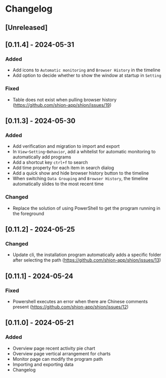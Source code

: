 # Changelog

## [Unreleased]

## [0.11.4] - 2024-05-31

### Added

- Add icons to `Automatic monitoring` and `Browser History` in the timeline
- Add option to decide whether to show the window at startup in `Setting`

### Fixed

- Table does not exist when pulling browser history (https://github.com/shion-app/shion/issues/19)

## [0.11.3] - 2024-05-30

### Added

- Add verification and migration to import and export
- In `View`-`Setting`-`Behavior`, add a whitelist for automatic monitoring to automatically add programs
- Add a shortcut key `ctrl+f` to search
- Add time property for each item in search dialog
- Add a quick show and hide browser history button to the timeline
- When switching `Data Grouping` and `Browser History`, the timeline automatically slides to the most recent time

### Changed

- Replace the solution of using PowerShell to get the program running in the foreground

## [0.11.2] - 2024-05-25

### Changed

- Update cli, the installation program automatically adds a specific folder after selecting the path (https://github.com/shion-app/shion/issues/13)

## [0.11.1] - 2024-05-24

### Fixed

- Powershell executes an error when there are Chinese comments present (https://github.com/shion-app/shion/issues/12)

## [0.11.0] - 2024-05-21

### Added

- Overview page recent activity pie chart
- Overview page vertical arrangement for charts
- Monitor page can modify the program path
- Importing and exporting data
- Changelog
